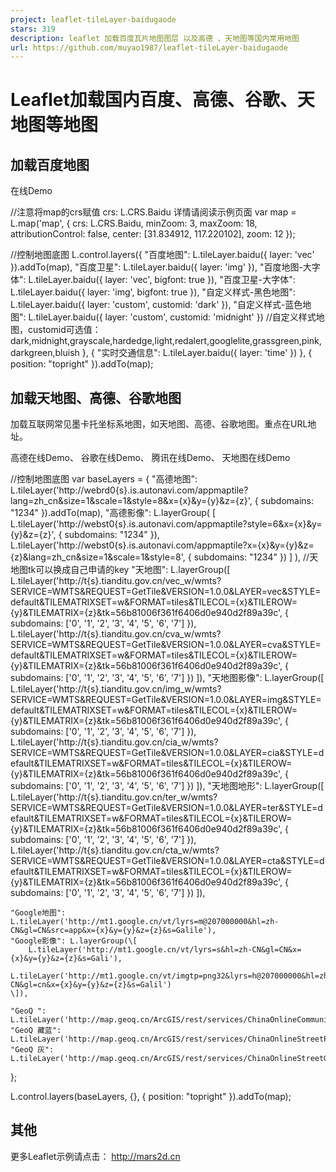 ```yaml
---
project: leaflet-tileLayer-baidugaode
stars: 319
description: leaflet 加载百度瓦片地图图层 以及高德 、天地图等国内常用地图
url: https://github.com/muyao1987/leaflet-tileLayer-baidugaode
---
```


Leaflet加载国内百度、高德、谷歌、天地图等地图
==========================

加载百度地图
------

在线Demo

  //注意将map的crs赋值 crs: L.CRS.Baidu 详情请阅读示例页面 
var map \= L.map('map', {
	crs: L.CRS.Baidu,
	minZoom: 3,
	maxZoom: 18,
	attributionControl: false,
	center: \[31.834912, 117.220102\],
	zoom: 12
});

//控制地图底图
L.control.layers({
	"百度地图": L.tileLayer.baidu({ layer: 'vec' }).addTo(map),
	"百度卫星": L.tileLayer.baidu({ layer: 'img' }),
	"百度地图-大字体": L.tileLayer.baidu({ layer: 'vec', bigfont: true }),
	"百度卫星-大字体": L.tileLayer.baidu({ layer: 'img', bigfont: true }),
	"自定义样式-黑色地图": L.tileLayer.baidu({ layer: 'custom', customid: 'dark' }),
	"自定义样式-蓝色地图": L.tileLayer.baidu({ layer: 'custom', customid: 'midnight' }) //自定义样式地图，customid可选值：dark,midnight,grayscale,hardedge,light,redalert,googlelite,grassgreen,pink,darkgreen,bluish
}, {
	"实时交通信息": L.tileLayer.baidu({ layer: 'time' })
}, { position: "topright" }).addTo(map);

加载天地图、高德、谷歌地图
-------------

加载互联网常见墨卡托坐标系地图，如天地图、高德、谷歌地图。重点在URL地址。

高德在线Demo、 谷歌在线Demo、 腾讯在线Demo、 天地图在线Demo

//控制地图底图
var baseLayers \= {
	"高德地图": L.tileLayer('http://webrd0{s}.is.autonavi.com/appmaptile?lang=zh\_cn&size=1&scale=1&style=8&x={x}&y={y}&z={z}', { subdomains: "1234" }).addTo(map),
	"高德影像": L.layerGroup(
		\[
			L.tileLayer('http://webst0{s}.is.autonavi.com/appmaptile?style=6&x={x}&y={y}&z={z}', { subdomains: "1234" }),
			L.tileLayer('http://webst0{s}.is.autonavi.com/appmaptile?x={x}&y={y}&z={z}&lang=zh\_cn&size=1&scale=1&style=8', { subdomains: "1234" })
		\]
	),
	//天地图tk可以换成自己申请的key
	"天地图": L.layerGroup(\[
		L.tileLayer('http://t{s}.tianditu.gov.cn/vec\_w/wmts?SERVICE=WMTS&REQUEST=GetTile&VERSION=1.0.0&LAYER=vec&STYLE=default&TILEMATRIXSET=w&FORMAT=tiles&TILECOL={x}&TILEROW={y}&TILEMATRIX={z}&tk=56b81006f361f6406d0e940d2f89a39c', { subdomains: \['0', '1', '2', '3', '4', '5', '6', '7'\] }),
		L.tileLayer('http://t{s}.tianditu.gov.cn/cva\_w/wmts?SERVICE=WMTS&REQUEST=GetTile&VERSION=1.0.0&LAYER=cva&STYLE=default&TILEMATRIXSET=w&FORMAT=tiles&TILECOL={x}&TILEROW={y}&TILEMATRIX={z}&tk=56b81006f361f6406d0e940d2f89a39c', { subdomains: \['0', '1', '2', '3', '4', '5', '6', '7'\] })
	\]),
	"天地图影像": L.layerGroup(\[
		L.tileLayer('http://t{s}.tianditu.gov.cn/img\_w/wmts?SERVICE=WMTS&REQUEST=GetTile&VERSION=1.0.0&LAYER=img&STYLE=default&TILEMATRIXSET=w&FORMAT=tiles&TILECOL={x}&TILEROW={y}&TILEMATRIX={z}&tk=56b81006f361f6406d0e940d2f89a39c', { subdomains: \['0', '1', '2', '3', '4', '5', '6', '7'\] }),
		L.tileLayer('http://t{s}.tianditu.gov.cn/cia\_w/wmts?SERVICE=WMTS&REQUEST=GetTile&VERSION=1.0.0&LAYER=cia&STYLE=default&TILEMATRIXSET=w&FORMAT=tiles&TILECOL={x}&TILEROW={y}&TILEMATRIX={z}&tk=56b81006f361f6406d0e940d2f89a39c', { subdomains: \['0', '1', '2', '3', '4', '5', '6', '7'\] })
	\]),
	"天地图地形": L.layerGroup(\[
		L.tileLayer('http://t{s}.tianditu.gov.cn/ter\_w/wmts?SERVICE=WMTS&REQUEST=GetTile&VERSION=1.0.0&LAYER=ter&STYLE=default&TILEMATRIXSET=w&FORMAT=tiles&TILECOL={x}&TILEROW={y}&TILEMATRIX={z}&tk=56b81006f361f6406d0e940d2f89a39c', { subdomains: \['0', '1', '2', '3', '4', '5', '6', '7'\] }),
		L.tileLayer('http://t{s}.tianditu.gov.cn/cta\_w/wmts?SERVICE=WMTS&REQUEST=GetTile&VERSION=1.0.0&LAYER=cta&STYLE=default&TILEMATRIXSET=w&FORMAT=tiles&TILECOL={x}&TILEROW={y}&TILEMATRIX={z}&tk=56b81006f361f6406d0e940d2f89a39c', { subdomains: \['0', '1', '2', '3', '4', '5', '6', '7'\] })
	\]),

	"Google地图": L.tileLayer('http://mt1.google.cn/vt/lyrs=m@207000000&hl=zh-CN&gl=CN&src=app&x={x}&y={y}&z={z}&s=Galile'),
	"Google影像": L.layerGroup(\[
		L.tileLayer('http://mt1.google.cn/vt/lyrs=s&hl=zh-CN&gl=CN&x={x}&y={y}&z={z}&s=Gali'),
		L.tileLayer('http://mt1.google.cn/vt/imgtp=png32&lyrs=h@207000000&hl=zh-CN&gl=cn&x={x}&y={y}&z={z}&s=Galil')
	\]),

	"GeoQ ": L.tileLayer('http://map.geoq.cn/ArcGIS/rest/services/ChinaOnlineCommunity/MapServer/tile/{z}/{y}/{x}'),
	"GeoQ 藏蓝": L.tileLayer('http://map.geoq.cn/ArcGIS/rest/services/ChinaOnlineStreetPurplishBlue/MapServer/tile/{z}/{y}/{x}'),
	"GeoQ 灰": L.tileLayer('http://map.geoq.cn/ArcGIS/rest/services/ChinaOnlineStreetGray/MapServer/tile/{z}/{y}/{x}')
};

L.control.layers(baseLayers, {}, { position: "topright" }).addTo(map);

其他
--

更多Leaflet示例请点击： http://mars2d.cn
